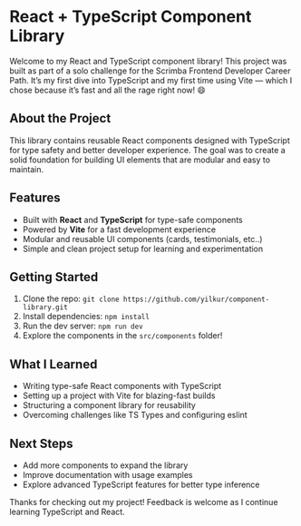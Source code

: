 # React + TypeScript Component Library

Welcome to my React and TypeScript component library! This project was built as part of a solo challenge for the Scrimba Frontend Developer Career Path. It’s my first dive into TypeScript and my first time using Vite — which I chose because it’s fast and all the rage right now! 😄

## About the Project
This library contains reusable React components designed with TypeScript for type safety and better developer experience. The goal was to create a solid foundation for building UI elements that are modular and easy to maintain.

## Features
- Built with **React** and **TypeScript** for type-safe components
- Powered by **Vite** for a fast development experience
- Modular and reusable UI components (cards, testimonials, etc..)
- Simple and clean project setup for learning and experimentation

## Getting Started
1. Clone the repo: `git clone https://github.com/yilkur/component-library.git`
2. Install dependencies: `npm install`
3. Run the dev server: `npm run dev`
4. Explore the components in the `src/components` folder!

## What I Learned
- Writing type-safe React components with TypeScript
- Setting up a project with Vite for blazing-fast builds
- Structuring a component library for reusability
- Overcoming challenges like TS Types and configuring eslint

## Next Steps
- Add more components to expand the library
- Improve documentation with usage examples
- Explore advanced TypeScript features for better type inference

Thanks for checking out my project! Feedback is welcome as I continue learning TypeScript and React.